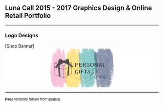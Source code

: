 ## Luna Call 2015 - 2017 Graphics Design & Online Retail Portfolio

---

### Logo Designs 

[Shop Banner]
<img src="images/logo-banner-example.jpg?raw=true"/>





---
<p style="font-size:11px">Page template forked from <a href="https://github.com/evanca/quick-portfolio">evanca</a></p>
<!-- Remove above link if you don't want to attibute -->
